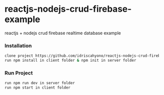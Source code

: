 # reactjs-nodejs-crud-firebase-example
reactjs + nodejs crud firebase realtime database example

### Installation

```sh
clone project https://github.com/idriscahyono/reactjs-nodejs-crud-firebase-example.git
run npm install in client folder & npm init in server folder
```
### Run Project

```sh
run npm run dev in server folder
run npm start in client folder
```
